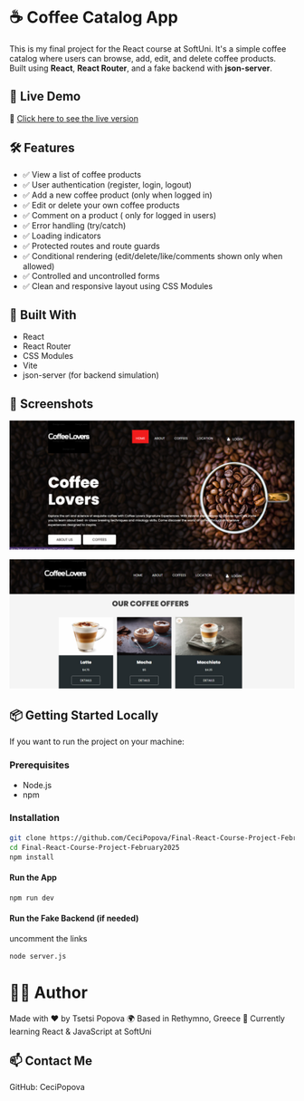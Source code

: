 # ☕ Coffee Catalog App

This is my final project for the React course at SoftUni. It's a simple coffee catalog where users can browse, add, edit, and delete coffee products. Built using **React**, **React Router**, and a fake backend with **json-server**.

## 🚀 Live Demo

🔗 [Click here to see the live version]( https://final-react-course-project-february2025.vercel.app/
)

## 🛠️ Features

- ✅ View a list of coffee products
- ✅ User authentication (register, login, logout)
- ✅ Add a new coffee product (only when logged in)
- ✅ Edit or delete your own coffee products
- ✅ Comment on a product ( only for logged in users)
- ✅ Error handling (try/catch)
- ✅ Loading indicators
- ✅ Protected routes and route guards
- ✅ Conditional rendering (edit/delete/like/comments shown only when allowed)
- ✅ Controlled and uncontrolled forms
- ✅ Clean and responsive layout using CSS Modules

## 🧰 Built With

- React
- React Router
- CSS Modules
- Vite
- json-server (for backend simulation)

## 📸 Screenshots

![Home Screenshot](./client/public/images/homeScreenshot.png)

![Catalog Screenshot](./client/public/images/coffeesScreenshot.png)




## 📦 Getting Started Locally

If you want to run the project on your machine:

### Prerequisites

- Node.js
- npm

### Installation

```bash
git clone https://github.com/CeciPopova/Final-React-Course-Project-February2025.git
cd Final-React-Course-Project-February2025
npm install


````
#### Run the App
```bash
npm run dev


````
#### Run the Fake Backend (if needed)
uncomment the links
```bash
node server.js


````
# 🙋‍♀️ Author
Made with ❤️ by Tsetsi Popova
🌍 Based in Rethymno, Greece
🧠 Currently learning React & JavaScript at SoftUni

## 📫 Contact Me
GitHub: CeciPopova
